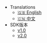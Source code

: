 * Translations
  * [:uk: English](/)
  * [:cn: 中文](/zh-cn/)
* SDK版本
  * [v1.0](/zh-cn/)
  * [v2.0](zh-cn/v2/)